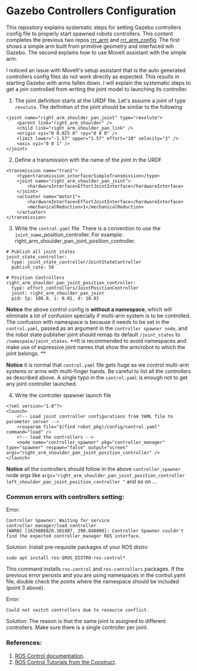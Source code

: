 # Gazebo Controllers Configuration

This repository explains systematic steps for setting Gazebo controllers config file to properly start spawned robots controllers. This content completes the previous two repos [rrr_arm]() and [rrr_arm_config](). The first shows a simple arm built from primitive geometry and interfaced wih Gazebo. The second explains how to use MoveIt assistant with the simple arm.

I noticed an issue with MoveIt's setup assistant that is the auto generated controllers config files do not work directly as expected. This results in starting Gazebo with arms fallen down. I will explain the systematic steps to get a join controlled from writing the joint model to launching its controller. 

1. The joint definition starts at the URDF file. Let's assume a joint of type `revolute`. The definition of the joint should be similar to the following

```
<joint name="right_arm_shoulder_pan_joint" type="revolute">
    <parent link="right_arm_shoulder" />
    <child link="right_arm_shoulder_pan_link" />
    <origin xyz="0 0.025 0" rpy="0 0 0" />
    <limit lower="-1.57" upper="1.57" effort="10" velocity="3" />
    <axis xyz="0 0 1" />
</joint>
```

2. Define a transmission with the name of the joint in the URDF 
```
<transmission name="tran1">
    <type>transmission_interface/SimpleTransmission</type>
    <joint name="right_arm_shoulder_pan_joint">
        <hardwareInterface>EffortJointInterface</hardwareInterface>
    </joint>
    <actuator name="motor1">
        <hardwareInterface>EffortJointInterface</hardwareInterface>
        <mechanicalReduction>1</mechanicalReduction>
    </actuator>
</transmission>
```

3. Write the `control.yaml` file. There is a convention to use the `joint_name`_position_controller. For example: right_arm_shoulder_pan_joint_position_controller.

```
# Publish all joint states
joint_state_controller:
  type: joint_state_controller/JointStateController
  publish_rate: 50  
  
# Position Controllers
right_arm_shoulder_pan_joint_position_controller:
  type: effort_controllers/JointPositionController
  joint: right_arm_shoulder_pan_joint
  pid: {p: 100.0, i: 0.01, d: 10.0}
```
**Notice** the above control config is **without a namespace**, which will eliminate a lot of confusion specially if multi-arm system is to be controlled. The confusion with namespace is because it needs to be set in the `control.yaml`, passed as an argument in the `controller spawner node`, and the robot state publisher joint  should remap its default `/joint_states` to `/namespace/joint_states`. **It is recommended to avoid namespaces and make use of expressive joint names that show the arm/robot to which the joint belongs. **

**Notice** it is normal that `control.yaml` file gets huge as we control multi-arm systems or arms with multi-finger hands. Be careful to list all the controllers as described above. A single typo in the `control.yaml` is enough not to get any joint controller launched. 

4. Write the controller spawner launch file 

```
<?xml version="1.0"?>
<launch>
    <!-- Load joint controller configurations from YAML file to parameter server -->
    <rosparam file="$(find robot_pkg)/config/control.yaml" command="load" />
    <!-- load the controllers -->
    <node name="controller_spawner" pkg="controller_manager" type="spawner" respawn="false" output="screen" args="right_arm_shoulder_pan_joint_position_controller" />
</launch>
```

**Notice** all the controllers should follow in the above `controller_spawner` node args like  `args="right_arm_shoulder_pan_joint_position_controller left_shoulder_pan_joint_position_controller "` and so on ...

### Common errors with controllers setting: 
Error: 
```
Controller Spawner: Waiting for service controller_manager/load_controller
[WARN] [1629886820.301987, 290.848000]: Controller Spawner couldn't find the expected controller_manager ROS interface.
```
Solution:
Install pre-requisite packages of your ROS distro
```
sudo apt install ros-$ROS_DISTRO-ros-control*

```
This command installs `ros-control` and `ros-controllers` packages. If the previous error persists and you are using namespaces in the control.yaml file, double check the points where the namespace should be included (point 3 above). 

Error: 
```
Could not switch controllers due to resource conflict.
```
Solution:
The reason is that the same joint is assigned to different controllers. Make sure there is a single controller per joint. 

### References: 
1. [ROS Control documentation](http://wiki.ros.org/ros_control).
2. [ROS Control Tutorials from the Construct](https://www.theconstructsim.com/robotigniteacademy_learnros/ros-courses-library/ros-control-101/).